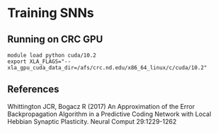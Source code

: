 # Training SNNs


## Running on CRC GPU

```
module load python cuda/10.2
export XLA_FLAGS="--xla_gpu_cuda_data_dir=/afs/crc.nd.edu/x86_64_linux/c/cuda/10.2"
```

## References

Whittington JCR, Bogacz R (2017) An Approximation of the Error Backpropagation Algorithm in a Predictive Coding Network with Local Hebbian Synaptic Plasticity. Neural Comput 29:1229-1262